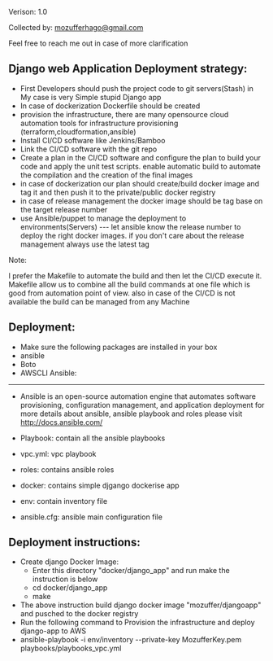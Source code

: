 Verison: 1.0

Collected by: mozufferhago@gmail.com

Feel free to reach me out in case of more clarification

Django web Application Deployment strategy: 
-------------------------------------------

- First Developers should push the project code to git servers(Stash) in My case is very Simple stupid Django app 
- In case of dockerization Dockerfile should be created 
- provision the infrastructure, there are many opensource cloud automation tools for infrastructure provisioning (terraform,cloudformation,ansible)  
- Install CI/CD software like Jenkins/Bamboo 
- Link the CI/CD software with the git repo 
- Create a plan in the CI/CD software and configure the plan to build your code and apply the unit test scripts. enable automatic build to automate the compilation and the creation of the final images
- in case of dockerization our plan should  create/build docker image and tag it and then push it to the private/public docker registry
- in case of release management the docker image should be tag base on the target release number 
- use Ansible/puppet to manage the deployment to environments(Servers) --- let ansible know the release number to deploy the right docker images. if you don't care about the release management always use the latest tag  

Note: 

   I prefer the Makefile to automate the build and then let the CI/CD  execute it.  Makefile allow us to combine all the build commands at one file which is good from automation point of view. also in case of the CI/CD is not available the build can be managed from any Machine

Deployment:
----------
- Make sure the following packages are installed in your box 
- ansible
- Boto
- AWSCLI 
Ansible:
--------
- Ansible is an open-source automation engine that automates software provisioning, configuration management, and application deployment
for more details about ansible, ansible playbook and roles please visit http://docs.ansible.com/

- Playbook:  contain all the ansible playbooks
- vpc.yml: vpc playbook  
- roles: contains ansible roles 
- docker: contains simple djgango dockerise app
- env: contain inventory file
- ansible.cfg: ansible main configuration file 

Deployment instructions:
----------------------------
- Create django Docker Image:
  - Enter this directory "docker/django_app" and run make the instruction is below
  - cd  docker/django_app
  - make 
- The above instruction build django docker image "mozuffer/djangoapp" and pusched to the docker registry
- Run the following command to Provision the infrastructure and deploy django-app to AWS  
- ansible-playbook -i env/inventory --private-key MozufferKey.pem  playbooks/playbooks_vpc.yml
